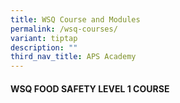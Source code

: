 ```yaml
---
title: WSQ Course and Modules
permalink: /wsq-courses/
variant: tiptap
description: ""
third_nav_title: APS Academy
---
```

<h4>WSQ FOOD SAFETY LEVEL 1 COURSE</h4>
<p></p>